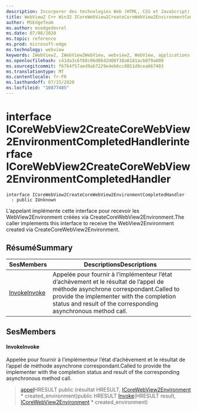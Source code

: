 ```yaml
---
description: Incorporer des technologies Web (HTML, CSS et JavaScript) dans vos applications natives avec le contrôle Microsoft Edge WebView2
title: WebView2 C++ Win32 ICoreWebView2CreateCoreWebView2EnvironmentCompletedHandler
author: MSEdgeTeam
ms.author: msedgedevrel
ms.date: 07/08/2020
ms.topic: reference
ms.prod: microsoft-edge
ms.technology: webview
keywords: IWebView2, IWebView2WebView, webview2, WebView, applications Win32, Win32, Edge, ICoreWebView2, ICoreWebView2Controller, contrôle de navigateur, html Edge, ICoreWebView2CreateCoreWebView2EnvironmentCompletedHandler
ms.openlocfilehash: c41da3c6f88c06d0642d00f38a8181acb079a009
ms.sourcegitcommit: f6764f57aed9ab7229e4eb6cc8851d0cea667403
ms.translationtype: MT
ms.contentlocale: fr-FR
ms.lasthandoff: 07/15/2020
ms.locfileid: "10877405"
---
```

# <span data-ttu-id="41ff6-104">interface ICoreWebView2CreateCoreWebView2EnvironmentCompletedHandler</span><span class="sxs-lookup"><span data-stu-id="41ff6-104">interface ICoreWebView2CreateCoreWebView2EnvironmentCompletedHandler</span></span> 

```
interface ICoreWebView2CreateCoreWebView2EnvironmentCompletedHandler
  : public IUnknown
```

<span data-ttu-id="41ff6-105">L’appelant implémente cette interface pour recevoir les WebView2Environment créées via CreateCoreWebView2Environment.</span><span class="sxs-lookup"><span data-stu-id="41ff6-105">The caller implements this interface to receive the WebView2Environment created via CreateCoreWebView2Environment.</span></span>

## <span data-ttu-id="41ff6-106">Résumé</span><span class="sxs-lookup"><span data-stu-id="41ff6-106">Summary</span></span>

 <span data-ttu-id="41ff6-107">Ses</span><span class="sxs-lookup"><span data-stu-id="41ff6-107">Members</span></span>                        | <span data-ttu-id="41ff6-108">Descriptions</span><span class="sxs-lookup"><span data-stu-id="41ff6-108">Descriptions</span></span>
--------------------------------|---------------------------------------------
[<span data-ttu-id="41ff6-109">Invoke</span><span class="sxs-lookup"><span data-stu-id="41ff6-109">Invoke</span></span>](#invoke) | <span data-ttu-id="41ff6-110">Appelée pour fournir à l’implémenteur l’état d’achèvement et le résultat de l’appel de méthode asynchrone correspondant.</span><span class="sxs-lookup"><span data-stu-id="41ff6-110">Called to provide the implementer with the completion status and result of the corresponding asynchronous method call.</span></span>

## <span data-ttu-id="41ff6-111">Ses</span><span class="sxs-lookup"><span data-stu-id="41ff6-111">Members</span></span>

#### <span data-ttu-id="41ff6-112">Invoke</span><span class="sxs-lookup"><span data-stu-id="41ff6-112">Invoke</span></span> 

<span data-ttu-id="41ff6-113">Appelée pour fournir à l’implémenteur l’état d’achèvement et le résultat de l’appel de méthode asynchrone correspondant.</span><span class="sxs-lookup"><span data-stu-id="41ff6-113">Called to provide the implementer with the completion status and result of the corresponding asynchronous method call.</span></span>

> <span data-ttu-id="41ff6-114">[appel](#invoke)HRESULT public (résultat HRESULT, [ICoreWebView2Environment](icorewebview2environment.md) \* created_environment)</span><span class="sxs-lookup"><span data-stu-id="41ff6-114">public HRESULT [Invoke](#invoke)(HRESULT result, [ICoreWebView2Environment](icorewebview2environment.md) \* created_environment)</span></span>

